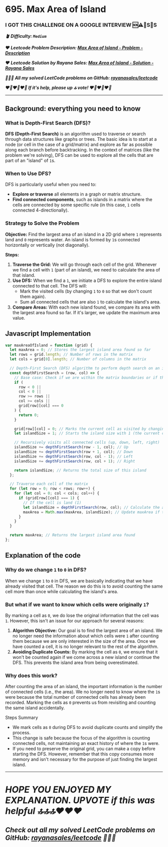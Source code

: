 # 695. Max Area of Island

### I GOT THIS CHALLENGE ON A GOOGLE INTERVIEW 🆘⚠️🚨S🛟S

**_🪴 Difficulty: `Medium`_**

**_❤️ Leetcode Problem Description: [Max Area of Island - Problem - Description](https://leetcode.com/problems/max-area-of-island/)_**

**_❤️ Leetcode Solution by Rayana Sales: [Max Area of Island - Solution - Rayana Sales](https://leetcode.com/problems/max-area-of-island/solutions/5632171/detailed-explanation-max-area-of-island-solved/)_**

**_💁🏻‍♀️ All my solved LeetCode problems on GitHub: [rayanasales/leetcode](https://github.com/rayanasales/leetcode)_**

**_❤️‍🔥❤️‍🔥❤️‍🔥 If it's help, please up 🔝 vote! ❤️‍🔥❤️‍🔥❤️‍🔥_**

---

## Background: everything you need to know

### What is Depth-First Search (DFS)?

**DFS (Depth-First Search)** is an algorithm used to traverse or search through data structures like graphs or trees. The basic idea is to start at a node (or cell in the case of a grid/matrix) and explore as far as possible along each branch before backtracking. In the context of matrices (like the problem we're solving), DFS can be used to explore all the cells that are part of an "island" of `1`s.

### When to Use DFS?

DFS is particularly useful when you need to:

- **Explore or traverse** all elements in a graph or matrix structure.
- **Find connected components**, such as islands in a matrix where the cells are connected by some specific rule (in this case, `1` cells connected 4-directionally).

### Strategy to Solve the Problem

**Objective:** Find the largest area of an island in a 2D grid where `1` represents land and `0` represents water. An island is formed by `1`s connected horizontally or vertically (not diagonally).

**Steps:**

1. **Traverse the Grid:** We will go through each cell of the grid. Whenever we find a cell with `1` (part of an island), we need to calculate the area of that island.
2. **Use DFS:** When we find a `1`, we initiate a DFS to explore the entire island connected to that cell. The DFS will:
   - Mark the visited cells (by changing `1` to `0` so that we don't count them again).
   - Sum all connected cells that are also `1` to calculate the island's area.
3. **Compare Areas:** With each new island found, we compare its area with the largest area found so far. If it's larger, we update the maximum area value.

## Javascript Implementation

```js
var maxAreaOfIsland = function (grid) {
  let maxArea = 0; // Stores the largest island area found so far
  let rows = grid.length; // Number of rows in the matrix
  let cols = grid[0].length; // Number of columns in the matrix

  // Depth-First Search (DFS) algorithm to perform depth search on an island
  const depthFirstSearch = (row, col) => {
    // Base case: Check if we are within the matrix boundaries or if the cell is already water (0)
    if (
      row < 0 ||
      col < 0 ||
      row >= rows ||
      col >= cols ||
      grid[row][col] === 0
    ) {
      return 0;
    }

    grid[row][col] = 0; // Marks the current cell as visited by changing it to 0 (water).
    let islandSize = 1; // Starts the island size with 1 (the current cell)

    // Recursively visits all connected cells (up, down, left, right)
    islandSize += depthFirstSearch(row - 1, col); // Up
    islandSize += depthFirstSearch(row + 1, col); // Down
    islandSize += depthFirstSearch(row, col - 1); // Left
    islandSize += depthFirstSearch(row, col + 1); // Right

    return islandSize; // Returns the total size of this island
  };

  // Traverse each cell of the matrix
  for (let row = 0; row < rows; row++) {
    for (let col = 0; col < cols; col++) {
      if (grid[row][col] === 1) {
        // If the cell is land (1)
        let islandSize = depthFirstSearch(row, col); // Calculate the area of the current island
        maxArea = Math.max(maxArea, islandSize); // Update maxArea if this island is larger
      }
    }
  }

  return maxArea; // Returns the largest island area found
};
```

## Explanation of the code

### Why do we change `1` to `0` in DFS?

When we change `1` to `0` in DFS, we are basically indicating that we have already visited that cell. The reason we do this is to avoid counting the same cell more than once while calculating the island's area.

### But what if we want to know which cells were originally `1`?

By marking a cell as `0`, we do lose the original information that the cell was `1`. However, this isn't an issue for our approach for several reasons:

1. **Algorithm Objective:** Our goal is to find the largest area of an island. We no longer need the information about which cells were `1` after counting them because we are only interested in the size of the area. Once we have counted a cell, it is no longer relevant to the rest of the algorithm.
2. **Avoiding Duplicate Counts:** By marking the cell as `0`, we ensure that it won't be counted again if we come across a new island or continue the DFS. This prevents the island area from being overestimated.

### Why does this work?

After counting the area of an island, the important information is the number of connected cells (i.e., the area). We no longer need to know where the `1`s were because the total number of connected cells has already been recorded. Marking the cells as `0` prevents us from revisiting and counting the same island accidentally.

Steps Summary

- We mark cells as `0` during DFS to avoid duplicate counts and simplify the process.
- This change is safe because the focus of the algorithm is counting connected cells, not maintaining an exact history of where the `1`s were.
- If you need to preserve the original grid, you can make a copy before starting the DFS. However, remember that this copy consumes more memory and isn't necessary for the purpose of just finding the largest island.

---

# **_HOPE YOU ENJOYED MY EXPLANATION. UPVOTE if this was helpful 🔝🔝🔝❤️❤️❤️_**

## **_Check out all my solved LeetCode problems on GitHub: [rayanasales/leetcode](https://github.com/rayanasales/leetcode) 🤙😚🤘_**
